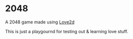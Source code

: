 # 2048
A 2048 game made using [Love2d](https://love2d.org/)

This is just a playgournd for testing out & learning love stuff.
